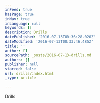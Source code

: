 ```yaml
---
inFeed: true
hasPage: true
inNav: true
inLanguage: null
keywords: []
description: Drills
datePublished: '2016-07-13T00:36:28.020Z'
dateModified: '2016-07-13T00:33:46.485Z'
title: ''
author: []
sourcePath: _posts/2016-07-13-drills.md
authors: []
publisher: null
starred: false
url: drills/index.html
_type: Article

---
```

Drills